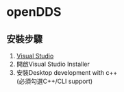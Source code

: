 # openDDS
## 安裝步驟
1. [Visual Studio](https://docs.microsoft.com/zh-tw/visualstudio/install/install-visual-studio)
2. 開啟Visual Studio Installer
3. 安裝Desktop development with c++ </br>(必須勾選C++/CLI support)

